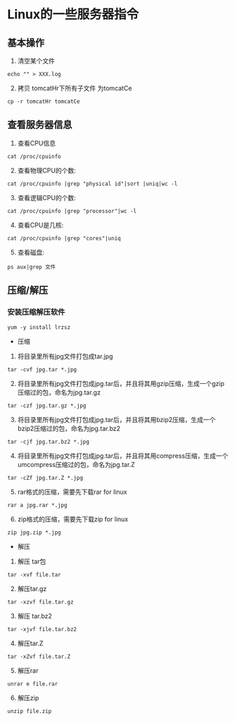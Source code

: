 # Linux的一些服务器指令
## 基本操作
1. 清空某个文件
```
echo "" > XXX.log
```
2. 拷贝 tomcatHr下所有子文件 为tomcatCe
```
cp -r tomcatHr tomcatCe
```

## 查看服务器信息
1. 查看CPU信息
```
cat /proc/cpuinfo
```
2. 查看物理CPU的个数:
```
cat /proc/cpuinfo |grep "physical id"|sort |uniq|wc -l
```
3. 查看逻辑CPU的个数:
```
cat /proc/cpuinfo |grep "processor"|wc -l
```
4. 查看CPU是几核:
```
cat /proc/cpuinfo |grep "cores"|uniq
```
5. 查看磁盘:
```
ps aux|grep 文件
```

## 压缩/解压
### 安装压缩解压软件
```
yum -y install lrzsz
```
* 压缩
1. 将目录里所有jpg文件打包成tar.jpg 
``` 
tar -cvf jpg.tar *.jpg
```
2. 将目录里所有jpg文件打包成jpg.tar后，并且将其用gzip压缩，生成一个gzip压缩过的包，命名为jpg.tar.gz
```
tar -czf jpg.tar.gz *.jpg
``` 
3. 将目录里所有jpg文件打包成jpg.tar后，并且将其用bzip2压缩，生成一个bzip2压缩过的包，命名为jpg.tar.bz2
```
tar -cjf jpg.tar.bz2 *.jpg
```
4. 将目录里所有jpg文件打包成jpg.tar后，并且将其用compress压缩，生成一个umcompress压缩过的包，命名为jpg.tar.Z
```
tar -cZf jpg.tar.Z *.jpg
```
5. rar格式的压缩，需要先下载rar for linux
```
rar a jpg.rar *.jpg
```
6. zip格式的压缩，需要先下载zip for linux
```
zip jpg.zip *.jpg
```
* 解压
1. 解压 tar包
```
tar -xvf file.tar
```
2. 解压tar.gz
```
tar -xzvf file.tar.gz
```
3. 解压 tar.bz2
```
tar -xjvf file.tar.bz2
```
4. 解压tar.Z
```
tar -xZvf file.tar.Z
```
5. 解压rar
```
unrar e file.rar
```
6. 解压zip
```
unzip file.zip
```
